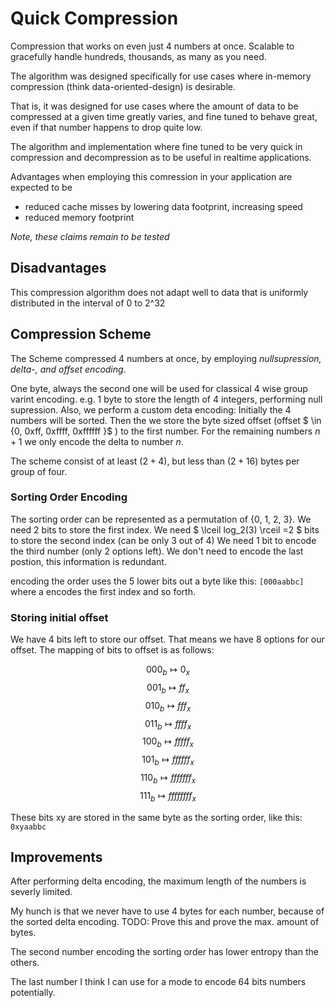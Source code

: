 # Quick Compression

Compression that works on even just 4 numbers at once.
Scalable to gracefully handle hundreds, thousands, as many as you need.

The algorithm was designed specifically for use cases where in-memory compression (think data-oriented-design) is desirable.

That is, it was designed for use cases where the amount of data to be compressed at a given time greatly varies, and fine tuned to behave great, even if that number happens to drop quite low.

The algorithm and implementation where fine tuned to be very quick in compression and decompression as to be useful in realtime applications.


Advantages when employing this comression in your application are expected to be
- reduced cache misses by lowering data footprint, increasing speed
- reduced memory footprint

_Note, these claims remain to be tested_

## Disadvantages

This compression algorithm does not adapt well to data that is uniformly distributed in the interval of 0 to 2^32


## Compression Scheme

The Scheme compressed 4 numbers at once, by employing *nullsupression, delta-, and offset encoding*.

One byte, always the second one will be used for classical 4 wise group varint encoding. e.g. 1 byte to store the length of 4 integers, performing null supression.
Also, we perform a custom deta encoding:
Initially the 4 numbers will be sorted.
Then the we store the byte sized offset (offset $ \in {0, 0xff, 0xffff, 0xffffff }$ ) to the first number.
For the remaining numbers $n+1$ we only encode the delta to number $n$.

The scheme consist of at least $(2+4)$, but less than $(2+16)$ bytes per group of four.



### Sorting Order Encoding
The sorting order can be represented as a permutation of {0, 1, 2, 3}.
We need 2 bits to store the first index.
We need
$ \lceil log_2(3) \rceil =2 $
bits to store the second index (can be only 3 out of 4)
We need 1 bit to encode the third number (only 2 options left).
We don't need to encode the last postion, this information is redundant.

encoding the order uses the 5 lower bits out a byte like this: `[000aabbc]`
where a encodes the first index and so forth.

### Storing initial offset

We have 4 bits left to store our offset.
That means we have 8 options for our offset.
The mapping of bits to offset is as follows:

$$ 000_b \mapsto 0_x $$
$$ 001_b \mapsto ff_x $$
$$ 010_b \mapsto fff_x $$
$$ 011_b \mapsto ffff_x $$
$$ 100_b \mapsto fffff_x $$
$$ 101_b \mapsto ffffff_x $$
$$ 110_b \mapsto fffffff_x $$
$$ 111_b \mapsto ffffffff_x $$


These bits xy are stored in the same byte as the sorting order, like this:  `0xyaabbc`

## Improvements

After performing delta encoding, the maximum length of the numbers is severly limited.

My hunch is that we never have to use 4 bytes for each number, because of the sorted delta encoding.
TODO: Prove this and prove the max. amount of bytes.


The second number encoding the sorting order has lower entropy than the others.


The last number I think I can use for a mode to encode 64 bits numbers potentially.
